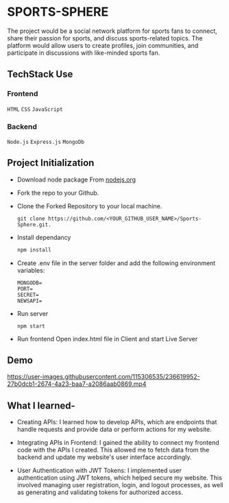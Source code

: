 # SPORTS-SPHERE

The project would be a social network platform for sports fans to connect, share their passion for sports, and discuss sports-related topics. The platform would allow users to create profiles, join communities, and participate in discussions with like-minded sports fan.

## TechStack Use
### Frontend

`HTML`
`CSS`
`JavaScript`

### Backend

`Node.js`
`Express.js`
`MongoDb`


## Project Initialization

- Download node package From [nodejs.org](https://nodejs.org/en/download/)

- Fork the repo to your Github.

- Clone the Forked Repository to your local machine.
	```
	git clone https://github.com/<YOUR_GITHUB_USER_NAME>/Sports-Sphere.git.
	```
- Install dependancy
   ```bash
  npm install
	```
  
- Create .env file in the server folder and add the following environment variables:
  ```
  MONGODB=
  PORT=
  SECRET=
  NEWSAPI=

  ```

- Run server
  ``` 
  npm start
  ```
- Run frontend
  Open index.html file in Client and start Live Server
## Demo
 

https://user-images.githubusercontent.com/115306535/236619952-27b0dcb1-2674-4a23-baa7-a2086aab0869.mp4

## What I learned- 

- Creating APIs: I learned how to develop APIs, which are endpoints that handle requests and provide data or perform actions for my website.

- Integrating APIs in Frontend: I gained the ability to connect my frontend code with the APIs I created. This allowed me to fetch data from the backend and update my website's user interface accordingly.

- User Authentication with JWT Tokens: I implemented user authentication using JWT tokens, which helped secure my website. This involved managing user registration, login, and logout processes, as well as generating and validating tokens for authorized access.
